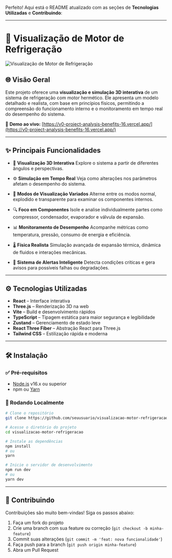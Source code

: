 Perfeito! Aqui está o README atualizado com as seções de **Tecnologias Utilizadas** e **Contribuindo**:

---

# 🔧 Visualização de Motor de Refrigeração

![Visualização de Motor de Refrigeração](https://v0-project-analysis-benefits-16.vercel.app/preview.png)

## 🌐 Visão Geral

Este projeto oferece uma **visualização e simulação 3D interativa** de um sistema de refrigeração com motor hermético. Ele apresenta um modelo detalhado e realista, com base em princípios físicos, permitindo a compreensão do funcionamento interno e o monitoramento em tempo real do desempenho do sistema.

🔗 **Demo ao vivo:** [https://v0-project-analysis-benefits-16.vercel.app/](https://v0-project-analysis-benefits-16.vercel.app/)

---

## ✨ Principais Funcionalidades

* 🎥 **Visualização 3D Interativa**
  Explore o sistema a partir de diferentes ângulos e perspectivas.

* ⚙️ **Simulação em Tempo Real**
  Veja como alterações nos parâmetros afetam o desempenho do sistema.

* 🧩 **Modos de Visualização Variados**
  Alterne entre os modos normal, explodido e transparente para examinar os componentes internos.

* 🔍 **Foco em Componentes**
  Isole e analise individualmente partes como compressor, condensador, evaporador e válvula de expansão.

* 📊 **Monitoramento de Desempenho**
  Acompanhe métricas como temperatura, pressão, consumo de energia e eficiência.

* 🌡️ **Física Realista**
  Simulação avançada de expansão térmica, dinâmica de fluidos e interações mecânicas.

* 🚨 **Sistema de Alertas Inteligente**
  Detecta condições críticas e gera avisos para possíveis falhas ou degradações.

---

## ⚙️ Tecnologias Utilizadas

* **React** – Interface interativa
* **Three.js** – Renderização 3D na web
* **Vite** – Build e desenvolvimento rápidos
* **TypeScript** – Tipagem estática para maior segurança e legibilidade
* **Zustand** – Gerenciamento de estado leve
* **React Three Fiber** – Abstração React para Three.js
* **Tailwind CSS** – Estilização rápida e moderna

---

## 🛠️ Instalação

### ✅ Pré-requisitos

* [Node.js](https://nodejs.org/) v16.x ou superior
* npm ou [Yarn](https://yarnpkg.com/)

### 🚀 Rodando Localmente

```bash
# Clone o repositório
git clone https://github.com/seuusuario/visualizacao-motor-refrigeracao.git

# Acesse o diretório do projeto
cd visualizacao-motor-refrigeracao

# Instale as dependências
npm install
# ou
yarn

# Inicie o servidor de desenvolvimento
npm run dev
# ou
yarn dev
```

---

## 🤝 Contribuindo

Contribuições são muito bem-vindas! Siga os passos abaixo:

1. Faça um fork do projeto
2. Crie uma branch com sua feature ou correção (`git checkout -b minha-feature`)
3. Commit suas alterações (`git commit -m 'feat: nova funcionalidade'`)
4. Faça push para a branch (`git push origin minha-feature`)
5. Abra um Pull Request
